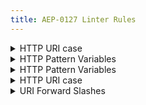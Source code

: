 ```yaml
---
title: AEP-0127 Linter Rules
---
```

<details>
<summary>HTTP URI case</summary>


# HTTP URI case

This rule enforces that the HTTP annotation is present on all
non-bidi-streaming methods and absent on streaming methods, as mandated in
[AEP-127](http://aep.dev/127).

## Details

This rule scans all methods that a `google.api.http` annotation is present on
all non-streaming methods, as well as methods that only use streaming in one
direction. It complains if an annotation is not found.

For bidi-streaming methods, it complains if a `google.api.http` annotation _is_
found.

## Examples

### Unary methods

**Incorrect** code for this rule:

```proto
// Incorrect.
rpc GetBook(GetBookRequest) returns (Book);  // Missing `google.api.http`.
```

**Correct** code for this rule:

```proto
// Correct.
rpc GetBook(GetBookRequest) returns (Book) {
  option (google.api.http) = {
    get: "/v1/{path=publishers/*/books/*}"
  };
}
```

### Bidi-streaming methods

**Incorrect** code for this rule:

```proto
// Incorrect.
rpc EditBook(stream EditBookRequest) returns (stream EditBookResponse) {
  option (google.api.http) = {  // HTTP/1.1 not supported for bi-di streaming.
    post: "/v1/{path=publishers/*/books/*}:edit"
    body: "*"
  };
}
```

**Correct** code for this rule:

```proto
// Correct.
rpc EditBook(stream EditBookRequest) returns (stream EditBookResponse);
```

## Disabling

If you need to violate this rule, use a leading comment above the method.
Remember to also include an [aep.dev/not-precedent][] comment explaining why.

```proto
// (-- api-linter: core::0127::http-annotation=disabled
//     aep.dev/not-precedent: We need to do this because reasons. --)
rpc GetBook(GetBookRequest) returns (Book);
```

If you need to violate this rule for an entire file, place the comment at the
top of the file.

[aep-127]: https://aep.dev/127
[aep.dev/not-precedent]: https://aep.dev/not-precedent

</details>

<details>
<summary>HTTP Pattern Variables</summary>


# HTTP Pattern Variables

This rule enforces that any HTTP annotations that reference a resource must
match one of the pattern strings defined by that resource, as mandated in
[AEP-127][].

## Details

This rule ensures that `google.api.http` path template variables that represent
a resource path match one of the resource path patterns of the resource that the
field being referenced represents.

## Examples

**Incorrect** code for this rule:

```proto
// Incorrect.
// The template for the `path` variable in the `google.api.http` annotation
// is missing segments from the Book message's `pattern`.
rpc GetBook(GetBookRequest) returns (Book) {
    option (google.api.http) = {
        get: "v1/{path=shelves/*}"
    };
}
message GetBookRequest {
    string path = 1 [
        (google.api.resource_reference).type = "library.googleapis.com/Book"
    ];
}
message Book {
    option (google.api.resource) = {
        type: "library.googleapis.com/Book"
        pattern: "shelves/{shelf}/books/{book}"
    };

    // Book resource path.
    string path = 1;
}
```

**Correct** code for this rule:

```proto
// Correct.
rpc GetBook(GetBookRequest) returns (Book) {
    option (google.api.http) = {
        get: "v1/{path=shelves/*/books/*}"
    };
}
message GetBookRequest {
    string path = 1 [
        (google.api.resource_reference).type = "library.googleapis.com/Book"
    ];
}
message Book {
    option (google.api.resource) = {
        type: "library.googleapis.com/Book"
        pattern: "shelves/{shelf}/books/{book}"
    };

    // Book resource path.
    string path = 1;
}
```

## Disabling

If you need to violate this rule, use a leading comment above the field.
Remember to also include an [aep.dev/not-precedent][] comment explaining why.

```proto
// (-- api-linter: core::0127::http-template-pattern=disabled
//     aep.dev/not-precedent: We need to do this because reasons. --)
rpc GetBook(GetBookRequest) returns (Book) {
    option (google.api.http) = {
        get: "v1/{path=shelves/*}"
    };
}
```

If you need to violate this rule for an entire file, place the comment at the
top of the file.

[aep-127]: https://aep.dev/127
[aep.dev/not-precedent]: https://aep.dev/not-precedent
</details>

<details>
<summary>HTTP Pattern Variables</summary>


# HTTP Pattern Variables

This rule enforces that HTTP annotation patterns follow the path template syntax
rules, as mandated in [AEP-127][].

## Details

This rule ensures that `google.api.http` patterns adhere to the following
[syntax rules](https://github.com/googleapis/googleapis/blob/83c3605afb5a39952bf0a0809875d41cf2a558ca/google/api/http.proto#L224).

## Examples

**Incorrect** code for this rule:

```proto
// Incorrect.
rpc GetBook(GetBookRequest) returns (Book) {
    option (google.api.http) = {
        // Should start with a leading slash.
        get: "v1/{name=shelves/*}"
    };
}
```

**Incorrect** code for this rule:

```proto
// Incorrect.
rpc AddAuthor(AddAuthorRequest) returns (AddAuthorResponse) {
    option (google.api.http) = {
        // Verb should be marked off with the ':' character.
        post: "/v1/{book=publishers/*/books/*}-addAuthor"
        body: "*"
    };
}
```

**Incorrect** code for this rule:

```proto
// Incorrect.
rpc CreateBook(CreateBookRequest) returns (Book) {
  option (google.api.http) = {
    // The triple wildcard ('***') is not a part of the syntax.
    post: "/v1/{parent=publishers/***}"
    body: "book"
  };
}
```

**Correct** code for this rule:

```proto
// Correct.
rpc GetBook(GetBookRequest) returns (Book) {
    option (google.api.http) = {
        get: "/v1/{name=shelves/*}"
    };
}
```

## Disabling

If you need to violate this rule, use a leading comment above the field.
Remember to also include an [aep.dev/not-precedent][] comment explaining why.

```proto
// (-- api-linter: core::0127::http-template-syntax=disabled
//     aep.dev/not-precedent: We need to do this because reasons. --)
rpc GetBook(GetBookRequest) returns (Book) {
    option (google.api.http) = {
        get: "v1/{name=shelves/*}"
    };
}
```

If you need to violate this rule for an entire file, place the comment at the
top of the file.

[aep-127]: https://aep.dev/127
[aep.dev/not-precedent]: https://aep.dev/not-precedent

</details>

<details>
<summary>HTTP URI case</summary>


# HTTP URI case

This rule enforces that HTTP annotations pull whole resource paths into
variables, and not just the ID components, as mandated in [AEP-127][].

## Details

This rule scans all methods and complains if it finds a URI with a variable
whose value is `*`.

## Examples

**Incorrect** code for this rule:

```proto
// Incorrect.
rpc GetBook(GetBookRequest) returns (Book) {
  // Should be /v1/{path=publishers/*/books/*}
  get: "/v1/publishers/{publisher_id}/books/{book_id}"
}
```

```proto
// Incorrect.
rpc GetBook(GetBookRequest) returns (Book) {
  // Should be /v1/{path=publishers/*/books/*}
  get: "/v1/publishers/{publisher_id=*}/books/{book_id=*}"
}
```

**Correct** code for this rule:

```proto
// Correct.
rpc GetBook(GetBookRequest) returns (Book) {
  option (google.api.http) = {
    get: "/v1/{path=publishers/*/books/*}"
  };
}
```

## Disabling

If you need to violate this rule, use a leading comment above the method.
Remember to also include an [aep.dev/not-precedent][] comment explaining why.

```proto
// (-- api-linter: core::0127::resource-path-extraction=disabled
//     aep.dev/not-precedent: We need to do this because reasons. --)
rpc GetBook(GetBookRequest) returns (Book) {
  get: "/v1/publishers/{publisher_id}/books/{book_id}"
}
```

If you need to violate this rule for an entire file, place the comment at the
top of the file.

[aep-127]: https://aep.dev/127
[aep.dev/not-precedent]: https://aep.dev/not-precedent

</details>

<details>
<summary>URI Forward Slashes</summary>


# URI Forward Slashes

This rule enforces that URIs must begin with a forward slash, as mandated in
[AEP-127][].

## Details

This rule scans all methods and complains if it finds a URI that does not start
with `/`.

## Examples

**Incorrect** code for this rule:

```proto
// Incorrect.
rpc GetBook(GetBookRequest) returns (Book) {
  option (google.api.http) = {
    // Should be /v1/{path=publishers/*/books/*}
    get: "v1/{path=publishers/*/books/*}"
  };
}
```

**Correct** code for this rule:

```proto
// Correct.
rpc GetBook(GetBookRequest) returns (Book) {
  option (google.api.http) = {
    get: "/v1/{path=publishers/*/books/*}"
  };
}
```

## Disabling

Do not violate this rule. This would create an invalid URL.

[aep-127]: https://aep.dev/127

</details>

